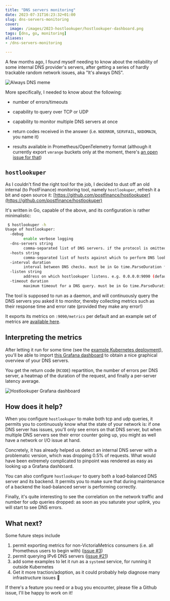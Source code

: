 ```yaml
---
title: "DNS servers monitoring"
date: 2023-07-31T16:23:32+01:00
slug: dns-servers-monitoring
cover:
  image: /images/2023-hostlookuper/hostlookuper-dashboard.png
tags: [dns, go, monitoring]
aliases:
- /dns-servers-monitoring

---
```


A few months ago, I found myself needing to know about the reliability of some internal DNS provider's servers, after getting a series of hardly trackable random network issues, aka "It's always DNS".

![Always DNS meme](https://i.redd.it/qlbz5kaucva51.jpg)

More specifically, I needed to know about the following:

* number of errors/timeouts

* capability to query over TCP or UDP

* capability to monitor multiple DNS servers at once

* return codes received in the answer (i.e. `NOERROR`, `SERVFAIL`, `NXDOMAIN`, you name it)

* results available in Prometheus/OpenTelemetry format (although it currently export `vmrange` buckets only at the moment, there's [an open issue for that](https://github.com/postfinance/hostlookuper/issues/3))

## `hostlookuper`

As I couldn't find the right tool for the job, I decided to dust off an old internal (to PostFinance) monitoring tool, namely `hostlookuper`, refresh it a bit and open source it: [https://github.com/postfinance/hostlookuper](https://github.com/postfinance/hostlookuper)

It's written in Go, capable of the above, and its configuration is rather minimalistic:

```bash
 $ hostlookuper -h
Usage of hostlookuper:
  -debug
        enable verbose logging
  -dns-servers string
        comma-separated list of DNS servers. if the protocol is omitted, udp is implied, and if the port is omitted, 53 is implied (default "udp://9.9.9.9:53,udp://8.8.8.8:53,udp://one.one.one.one:53")
  -hosts string
        comma-separated list of hosts against which to perform DNS lookups (default "google.ch,ch.ch")
  -interval duration
        interval between DNS checks. must be in Go time.ParseDuration format, e.g. 5s or 5m or 1h, etc (default 5s)
  -listen string
        address on which hostlookuper listens. e.g. 0.0.0.0:9090 (default ":9090")
  -timeout duration
        maximum timeout for a DNS query. must be in Go time.ParseDuration format, e.g. 5s or 5m or 1h, etc (default 5s)
```

The tool is supposed to run as a daemon, and will continuously query the DNS servers you asked it to monitor, thereby collecting metrics such as their response time and error rate (provided they make any error!)

It exports its metrics on `:9090/metrics` per default and an example set of metrics are [available here](https://github.com/postfinance/hostlookuper/blob/97e9ec11bb2258fa0a14eed1b33564f2dd98b05e/doc/example_metrics).

## Interpreting the metrics

After letting it run for some time (see the [example Kubernetes deployment](https://github.com/postfinance/hostlookuper/blob/main/deploy/k8s/deployment.yaml)), you'll be able to import [this Grafana dashboard](https://github.com/postfinance/hostlookuper/blob/main/doc/Hostlookuper_grafana.json) to obtain a nice graphical overview of your DNS servers.

You get the return code (`RCODE`) repartition, the number of errors per DNS server, a heatmap of the duration of the request, and finally a per-server latency average.

![Hostlookuper Grafana dashboard](/images/2023-hostlookuper/hostlookuper-dashboard.png)

## How does it help?

When you configure `hostlookuper` to make both tcp and udp queries, it permits you to continuously know what the state of your network is: if one DNS server has issues, you'll only see errors on that DNS server, but when multiple DNS servers see their error counter going up, you might as well have a network or I/O issue at hand.

Concretely, it has already helped us detect an internal DNS server with a problematic version, which was dropping 0.5% of requests. What would have been extremely complicated to pinpoint was rendered as easy as looking up a Grafana dashboard.

You can also configure `hostlookuper` to query both a load-balanced DNS server and its backend. It permits you to make sure that during maintenance of a backend the load-balanced server is performing correctly.

Finally, it's quite interesting to see the correlation on the network traffic and number for udp queries dropped: as soon as you saturate your uplink, you will start to see DNS errors.

## What next?

Some future steps include

1. permit exporting metrics for non-VictoriaMetrics consumers (i.e. all Prometheus users to begin with) ([issue #3](https://github.com/postfinance/hostlookuper/issues/3))
1. permit querying IPv6 DNS servers ([issue #21](https://github.com/postfinance/hostlookuper/issues/21))
1. add some examples to let it run as a `systemd` service, for running it outside Kubernetes
1. Get it more traction/adoption, as it could probably help diagnose many infrastructure issues 🙂

If there's a feature you need or a bug you encounter, please file a Github issue, I'll be happy to work on it!